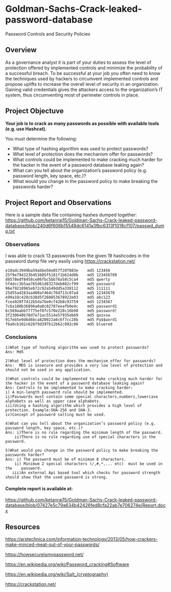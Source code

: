 # Goldman-Sachs-Crack-leaked-password-database
Password Controls and Security Policies

## Overview 

As a governance analyst it is part of your duties to assess the level of protection offered by implemented controls and minimize the probability of a successful breach. To be successful at your job you often need to know the techniques used by hackers to circumvent implemented controls and propose uplifts to increase the overall level of security in an organization. Gaining valid credentials gives the attackers access to the organization’s IT system, thus circumventing most of perimeter controls in place.

## Project Objectuve

**Your job is to crack as many passwords as possible with available tools (e.g. use Hashcat).**

You must determine the following:

* What type of hashing algorithm was used to protect passwords?
* What level of protection does the mechanism offer for passwords?
* What controls could be implemented to make cracking much harder for the hacker in the event of a password database leaking again?
* What can you tell about the organization’s password policy (e.g. password length, key space, etc.)?
* What would you change in the password policy to make breaking the passwords harder? 

## Project Report and Observations
 Here is a sample data file containing hashes dumped together: 
 https://github.com/ketanraj15/Goldman-Sachs-Crack-leaked-password-database/blob/240d6f606b15548dc6141a3fbc6313f1018cf107/passwd_dump.txt

### Observations 

I was able to crack 13 passwords from the given 19 hashcodes in the password dump file very easily using https://crackstation.net/ 
```
e10adc3949ba59abbe56e057f20f883e	md5	123456
25f9e794323b453885f5181f1b624d0b	md5	123456789
d8578edf8458ce06fbc5bb76a58c5ca4	md5	qwerty
5f4dcc3b5aa765d61d8327deb882cf99	md5	password
96e79218965eb72c92a549dd5a330112	md5	111111
25d55ad283aa400af464c76d713c07ad	md5	12345678
e99a18c428cb38d5f260853678922e03	md5	abc123
fcea920f7412b5da7be0cf42b8c93759	md5	1234567
7c6a180b36896a0a8c02787eeafb0e4c	md5	password1
6c569aabbf7775ef8fc570e228c16b98	md5	password!
3f230640b78d7e71ac5514e57935eb69	md5	qazxsw
917eb5e9d6d6bca820922a0c6f7cc28b	md5	Pa$$word1
f6a0cb102c62879d397b12b62c092c06	md5	bluered

```
### Conclusions 
```
1)What type of hashing algorithm was used to protect passwords?
Ans: Md5

2)What level of protection does the mechanism offer for passwords?
Ans:  MD5 is insecure and provides a very low level of protection and should not be used in any application.

3)What controls could be implemented to make cracking much harder for the hacker in the event of a password database leaking again?
Ans: Controls to be implemented to make cracking harder:
i) A min-length password rule should be implemented.
ii)Passwords must contain some special characters,numbers,lowercase alphabets as well as upper case alphabets. 
iii)Using a hashing algorithm which provides a high level of protection. Example:SHA-256 and SHA-3.
iv)Concept of password salting must be used.

4)What can you tell about the organization’s password policy (e.g. password length, key space, etc.)?
Ans: i)There is no rule regarding the minimum length of the password.
    ii)There is no rule regarding use of special characters in the password.
 
5)What would you change in the password policy to make breaking the passwords harder?
Ans: i) The password must be of minimum 8 characters.
    ii) Minimum 2 special characters (/,#,*,... etc)  must be used in the    password.
   iii)An external Api based tool which checks for password strength should show that the used password is strong.

```
#### Complete report is available at:
https://github.com/ketanraj15/Goldman-Sachs-Crack-leaked-password-database/blob/07427e5c79a634b42426fed8cfa22ab7e706274e/Report.docx

## Resources
https://arstechnica.com/information-technology/2013/05/how-crackers-make-minced-meat-out-of-your-passwords/

https://howsecureismypassword.net/

https://en.wikipedia.org/wiki/Password_cracking#Software

https://en.wikipedia.org/wiki/Salt_(cryptography)

https://crackstation.net/ 
